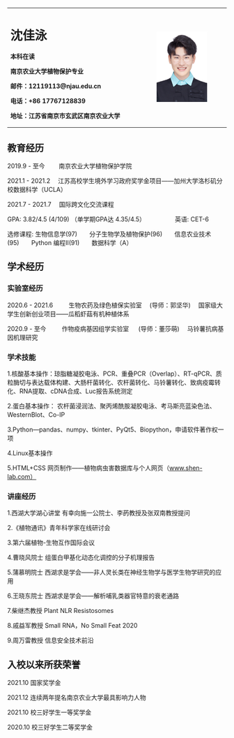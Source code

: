 <table border="0">
  <tr>
    <td width="50%">
      <h1>沈佳泳</h1>
      <p><b>本科在读 </b></p>
      <p><b>南京农业大学植物保护专业</b></p>
      <p><b>邮件：12119113@njau.edu.cn</b></p>
      <p><b>电话：+86 17767128839</b></p>
      <p><b>地址：江苏省南京市玄武区南京农业大学</b></p>
    </td>
    <td width="25%">
      <img src="/Profile_picture.JPG" width="75%">
    </td>
  </tr>
</table>

## 教育经历
2019.9 - 至今 &emsp;&emsp;南京农业大学植物保护学院

2021.1 - 2021.2 &emsp;江苏高校学生境外学习政府奖学金项目——加州大学洛杉矶分校数据科学（UCLA）

2021.7 - 2021.7 &emsp;国际跨文化交流课程&emsp; &emsp; 

GPA: 3.82/4.5 (4/109) （单学期GPA达 4.35/4.5）&emsp;&emsp;  &emsp;  &emsp;   英语:  CET-6 

选修课程: 生物信息学(97)&emsp;&emsp;分子生物学及植物保护(96)&emsp;&emsp;信息农业技术(95)&emsp;&emsp;Python 编程II(91)&emsp;&emsp;数据科学（A）

## 学术经历
### 实验室经历
2020.6 - 2021.6 &emsp;&emsp; 生物农药及绿色植保实验室 &emsp;(导师：郭坚华)&emsp; 国家级大学生创新创业项目——瓜稻虾菇有机种植体系 &emsp;

2020.9 - 至今 &emsp;&emsp; 作物疫病基因组学实验室 &emsp; (导师：董莎萌)&emsp; 马铃薯抗病基因机理研究

### 学术技能

1.核酸基本操作：琼脂糖凝胶电泳、PCR、重叠PCR（Overlap）、RT-qPCR、质粒酶切与表达载体构建、大肠杆菌转化、农杆菌转化、马铃薯转化、致病疫霉转化、RNA提取、cDNA合成、Luc报告系统测定

2.蛋白基本操作： 农杆菌浸润法、聚丙烯酰胺凝胶电泳、考马斯亮蓝染色法、WesternBlot、Co-IP

3.Python—pandas、numpy、tkinter、PyQt5、Biopython，申请软件著作权一项

4.Linux基本操作

5.HTML+CSS 网页制作——植物病虫害数据库与个人网页（www.shen-lab.com）

### 讲座经历

1.西湖大学湖心讲堂 有幸向施一公院士、李菂教授及张双南教授提问

2.《植物通讯》青年科学家在线研讨会

3.第六届植物-生物互作国际会议

4.曹晓风院士 组蛋白甲基化动态化调控的分子机理报告 

5.蒲慕明院士 西湖求是学会——非人灵长类在神经生物学与医学生物学研究的应用 

6.王晓东院士 西湖求是学会——解析哺乳类器官特意的衰老通路 

7.柴继杰教授 Plant NLR Resistosomes 

8.戚益军教授 Small RNA，No Small Feat 2020

9.周万雷教授 信息安全技术前沿

## 入校以来所获荣誉

2021.10 国家奖学金

2021.12 连续两年提名南京农业大学最具影响力人物

2021.10 校三好学生一等奖学金

2020.10 校三好学生二等奖学金

